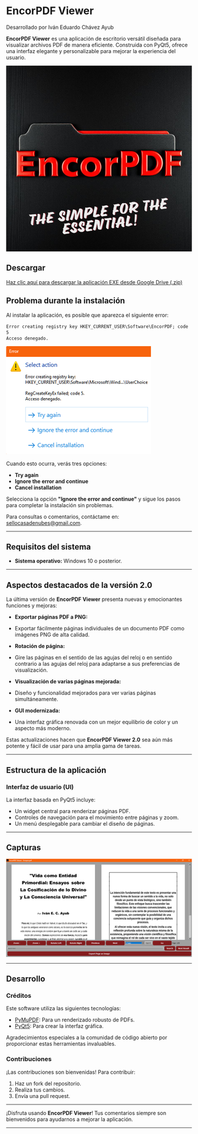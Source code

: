 # EncorPDF Viewer

Desarrollado por Iván Eduardo Chávez Ayub

**EncorPDF Viewer** es una aplicación de escritorio versátil diseñada para visualizar archivos PDF de manera eficiente. Construida con PyQt5, ofrece una interfaz elegante y personalizable para mejorar la experiencia del usuario.

![Icono de EncorPDF](EncorPDF.PNG)

## Descargar

[Haz clic aquí para descargar la aplicación EXE desde Google Drive (.zip)](https://drive.google.com/file/d/1uJ-vlT_PdXx6s9G17OtJrR7Z-6Ll5C00/view?usp=sharing)

## Problema durante la instalación

Al instalar la aplicación, es posible que aparezca el siguiente error:

```
Error creating registry key HKEY_CURRENT_USER\Software\EncorPDF; code 5
Acceso denegado.
```

![Captura de la aplicación](ErrorScreen.png)

Cuando esto ocurra, verás tres opciones:

- **Try again**
- **Ignore the error and continue**
- **Cancel installation**

Selecciona la opción **"Ignore the error and continue"** y sigue los pasos para completar la instalación sin problemas.

Para consultas o comentarios, contáctame en: [sellocasadenubes@gmail.com](sellocasadenubes@gmail.com).

---

## Requisitos del sistema

- **Sistema operativo:** Windows 10 o posterior.

---

## Aspectos destacados de la versión 2.0

La última versión de **EncorPDF Viewer** presenta nuevas y emocionantes funciones y mejoras:

- **Exportar páginas PDF a PNG:**
- Exportar fácilmente páginas individuales de un documento PDF como imágenes PNG de alta calidad.

- **Rotación de página:**
- Gire las páginas en el sentido de las agujas del reloj o en sentido contrario a las agujas del reloj para adaptarse a sus preferencias de visualización.

- **Visualización de varias páginas mejorada:**
- Diseño y funcionalidad mejorados para ver varias páginas simultáneamente.

- **GUI modernizada:**
- Una interfaz gráfica renovada con un mejor equilibrio de color y un aspecto más moderno.

Estas actualizaciones hacen que **EncorPDF Viewer 2.0** sea aún más potente y fácil de usar para una amplia gama de tareas.

---

## Estructura de la aplicación

### Interfaz de usuario (UI)

La interfaz basada en PyQt5 incluye:

- Un widget central para renderizar páginas PDF.
- Controles de navegación para el movimiento entre páginas y zoom.
- Un menú desplegable para cambiar el diseño de páginas.

---

## Capturas

![Captura de la aplicación](Capture.png)

---

## Desarrollo

### Créditos

Este software utiliza las siguientes tecnologías:

- [PyMuPDF](https://pymupdf.readthedocs.io/en/latest/): Para un renderizado robusto de PDFs.
- [PyQt5](https://pypi.org/project/PyQt5/): Para crear la interfaz gráfica.

Agradecimientos especiales a la comunidad de código abierto por proporcionar estas herramientas invaluables.

### Contribuciones

¡Las contribuciones son bienvenidas! Para contribuir:

1. Haz un fork del repositorio.
2. Realiza tus cambios.
3. Envía una pull request.

---

¡Disfruta usando **EncorPDF Viewer**! Tus comentarios siempre son bienvenidos para ayudarnos a mejorar la aplicación.

---
